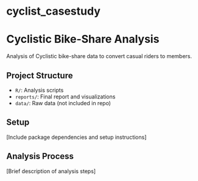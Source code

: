 # cyclist_casestudy

# Cyclistic Bike-Share Analysis

Analysis of Cyclistic bike-share data to convert casual riders to members.

## Project Structure
- `R/`: Analysis scripts
- `reports/`: Final report and visualizations
- `data/`: Raw data (not included in repo)

## Setup
[Include package dependencies and setup instructions]

## Analysis Process
[Brief description of analysis steps]
